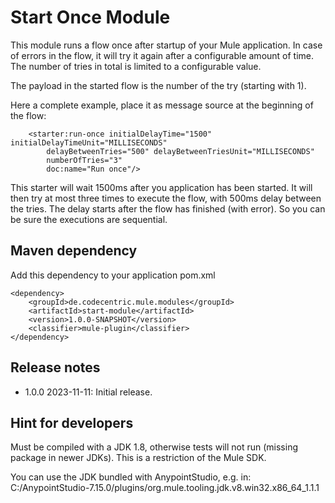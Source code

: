 # Start Once Module

This module runs a flow once after startup of your Mule application. In case of errors in the flow,
it will try it again after a configurable amount of time. The number of tries in total is limited
to a configurable value.

The payload in the started flow is the number of the try (starting with 1).

Here a complete example, place it as message source at the beginning of the flow:

```
	<starter:run-once initialDelayTime="1500"  initialDelayTimeUnit="MILLISECONDS"
		delayBetweenTries="500" delayBetweenTriesUnit="MILLISECONDS"
		numberOfTries="3"
		doc:name="Run once"/>
```

This starter will wait 1500ms after you application has been started. It will then try at most three times to execute the flow,
with 500ms delay between the tries. The delay starts after the flow has finished (with error). So you can be sure
the executions are sequential.

## Maven dependency

Add this dependency to your application pom.xml

```
<dependency>
	<groupId>de.codecentric.mule.modules</groupId>
	<artifactId>start-module</artifactId>
	<version>1.0.0-SNAPSHOT</version>
	<classifier>mule-plugin</classifier>
</dependency>
```

## Release notes

* 1.0.0 2023-11-11: Initial release. 

## Hint for developers

Must be compiled with a JDK 1.8, otherwise tests will not run (missing package in newer JDKs). This is a restriction of the Mule SDK. 

You can use the JDK bundled with AnypointStudio, e.g. in: C:/AnypointStudio-7.15.0/plugins/org.mule.tooling.jdk.v8.win32.x86_64_1.1.1

